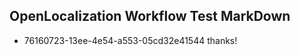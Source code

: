 ## OpenLocalization Workflow Test MarkDown
* 76160723-13ee-4e54-a553-05cd32e41544 thanks!

<!--HONumber=Jul16_HO2-->


